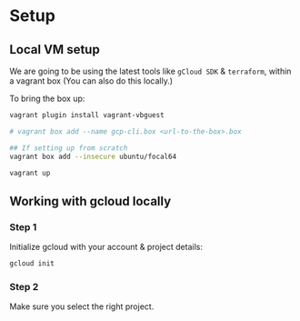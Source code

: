 # Setup

## Local VM setup

We are going to be using the latest tools like `gCloud SDK` & `terraform`, within a vagrant box (You can also do this locally.)

To bring the box up:

```bash
vagrant plugin install vagrant-vbguest

# vagrant box add --name gcp-cli.box <url-to-the-box>.box

## If setting up from scratch
vagrant box add --insecure ubuntu/focal64

vagrant up
```

## Working with gcloud locally

### Step 1

Initialize gcloud with your account & project details:

```bash
gcloud init
```

### Step 2

Make sure you select the right project.
